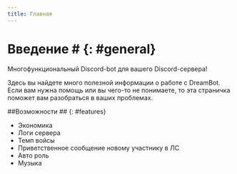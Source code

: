```yaml
---
title: Главная
---
```

# Введение # {: #general}

Многофункциональный Discord-bot для вашего Discord-сервера!

Здесь вы найдете много полезной информации о работе с DreamBot. Если вам нужна помощь или вы чего-то не понимаете, то эта страничка поможет вам разобраться в ваших проблемах.

##Возможности ## {: #features}
- Экономика 
- Логи сервера
- Темп войсы
- Приветственное сообщение новому участнику в ЛС
- Авто роль
- Музыка